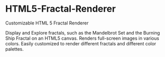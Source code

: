 # HTML5-Fractal-Renderer
Customizable HTML 5 Fractal Renderer

Display and Explore fractals, such as the Mandelbrot Set and the Burning Ship Fractal on an HTML5 canvas.
Renders full-screen images in various colors.
Easily customized to render different fractals and different color palettes.
